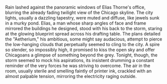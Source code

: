 Rain lashed against the panoramic windows of Elias Thorne's office, blurring the already fading twilight view of the Chicago skyline. The city lights, usually a dazzling tapestry, were muted and diffuse, like jewels sunk in a murky pond.  Elias, a man whose sharp angles of face and frame mirrored the buildings he designed, stood with his back to the storm, staring at the glowing blueprint spread across his drafting table. The plans detailed the "Aetherium," his ambitious, some might say audacious, attempt to pierce the low-hanging clouds that perpetually seemed to cling to the city.  A spire so slender, so impossibly high, it promised to kiss the open sky and offer Chicagoans a glimpse of something beyond the grey.  Tonight, though, the storm seemed to mock his aspirations, its insistent drumming a constant reminder of the very forces he was striving to overcome.  The air in the room, usually sterile and smelling faintly of printer ink, crackled with an almost palpable tension, mirroring the electricity raging outside.
